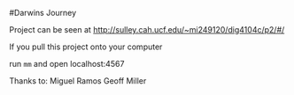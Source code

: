#Darwins Journey

Project can be seen at http://sulley.cah.ucf.edu/~mi249120/dig4104c/p2/#/

If you pull this project onto your computer 

run `mm` and open localhost:4567

Thanks to:
Miguel Ramos
Geoff Miller





